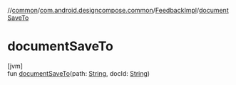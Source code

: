 //[common](../../../index.md)/[com.android.designcompose.common](../index.md)/[FeedbackImpl](index.md)/[documentSaveTo](document-save-to.md)

# documentSaveTo

[jvm]\
fun [documentSaveTo](document-save-to.md)(path: [String](https://kotlinlang.org/api/latest/jvm/stdlib/kotlin/-string/index.html), docId: [String](https://kotlinlang.org/api/latest/jvm/stdlib/kotlin/-string/index.html))
